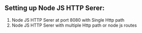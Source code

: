 ## Setting up Node JS HTTP Serer:
1. Node JS HTTP Serer at port 8080 with Single Http path
2. Node JS HTTP Serer with multiple Http path or node js routes